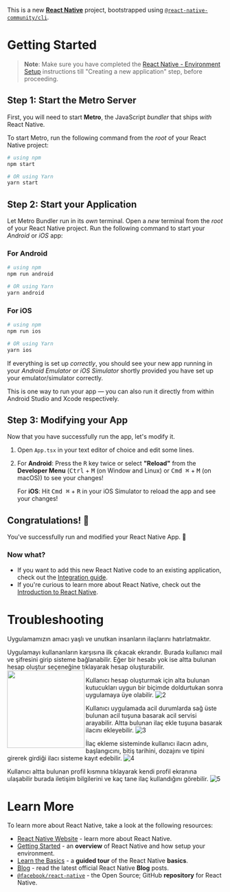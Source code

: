 This is a new [**React Native**](https://reactnative.dev) project, bootstrapped using [`@react-native-community/cli`](https://github.com/react-native-community/cli).

# Getting Started

>**Note**: Make sure you have completed the [React Native - Environment Setup](https://reactnative.dev/docs/environment-setup) instructions till "Creating a new application" step, before proceeding.

## Step 1: Start the Metro Server

First, you will need to start **Metro**, the JavaScript _bundler_ that ships _with_ React Native.

To start Metro, run the following command from the _root_ of your React Native project:

```bash
# using npm
npm start

# OR using Yarn
yarn start
```

## Step 2: Start your Application

Let Metro Bundler run in its _own_ terminal. Open a _new_ terminal from the _root_ of your React Native project. Run the following command to start your _Android_ or _iOS_ app:

### For Android

```bash
# using npm
npm run android

# OR using Yarn
yarn android
```

### For iOS

```bash
# using npm
npm run ios

# OR using Yarn
yarn ios
```

If everything is set up _correctly_, you should see your new app running in your _Android Emulator_ or _iOS Simulator_ shortly provided you have set up your emulator/simulator correctly.

This is one way to run your app — you can also run it directly from within Android Studio and Xcode respectively.

## Step 3: Modifying your App

Now that you have successfully run the app, let's modify it.

1. Open `App.tsx` in your text editor of choice and edit some lines.
2. For **Android**: Press the <kbd>R</kbd> key twice or select **"Reload"** from the **Developer Menu** (<kbd>Ctrl</kbd> + <kbd>M</kbd> (on Window and Linux) or <kbd>Cmd ⌘</kbd> + <kbd>M</kbd> (on macOS)) to see your changes!

   For **iOS**: Hit <kbd>Cmd ⌘</kbd> + <kbd>R</kbd> in your iOS Simulator to reload the app and see your changes!

## Congratulations! :tada:

You've successfully run and modified your React Native App. :partying_face:

### Now what?

- If you want to add this new React Native code to an existing application, check out the [Integration guide](https://reactnative.dev/docs/integration-with-existing-apps).
- If you're curious to learn more about React Native, check out the [Introduction to React Native](https://reactnative.dev/docs/getting-started).

# Troubleshooting

Uygulamamızın amacı yaşlı ve unutkan insanların ilaçlarını hatırlatmaktır.

Uygulamayı kullananların karşısına ilk çıkacak ekrandır. Burada kullanıcı mail ve şifresini girip sisteme bağlanabilir. Eğer bir hesabı yok ise altta bulunan hesap oluştur seçeneğine tıklayarak hesap oluşturabilir.
<img src="![1](https://github.com/ibrahimcancayan/Smart-Pharmacy-App/assets/128325154/5148a421-cf2d-4114-8b53-586bec7098df)" alt=""  align="left" width="180">

Kullanıcı hesap oluşturmak için alta bulunan kutucukları uygun bir biçimde doldurtukan sonra uygulamaya üye olabilir.
![2](https://github.com/ibrahimcancayan/Smart-Pharmacy-App/assets/128325154/697ff176-9ae5-4782-8ddc-4258f9ab2bc4)


Kullanıcı uygulamada acil durumlarda sağ üste bulunan acil tuşuna basarak acil servisi arayabilir. Altta bulunan ilaç ekle tuşuna basarak ilacını ekleyebilir.
![3](https://github.com/ibrahimcancayan/Smart-Pharmacy-App/assets/128325154/f4add646-f9f0-4398-960f-f40c8b6def82)


İlaç ekleme sisteminde kullanıcı ilacın adını, başlangıcını, bitiş tarihini, dozajını ve tipini girerek girdiği ilacı sisteme kayıt edebilir.
![4](https://github.com/ibrahimcancayan/Smart-Pharmacy-App/assets/128325154/051b8aea-cedd-446d-8112-897f5c261227)


Kullanıcı altta bulunan profil kısmına tıklayarak kendi profil ekranına ulaşabilir burada iletişim bilgilerini ve kaç tane ilaç kullandığını görebilir.
![5](https://github.com/ibrahimcancayan/Smart-Pharmacy-App/assets/128325154/6b6bde7a-7e78-4bd8-9b35-e03b5efaca52)






# Learn More

To learn more about React Native, take a look at the following resources:

- [React Native Website](https://reactnative.dev) - learn more about React Native.
- [Getting Started](https://reactnative.dev/docs/environment-setup) - an **overview** of React Native and how setup your environment.
- [Learn the Basics](https://reactnative.dev/docs/getting-started) - a **guided tour** of the React Native **basics**.
- [Blog](https://reactnative.dev/blog) - read the latest official React Native **Blog** posts.
- [`@facebook/react-native`](https://github.com/facebook/react-native) - the Open Source; GitHub **repository** for React Native.
